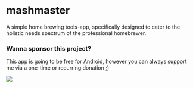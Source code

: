 # mashmaster

A simple home brewing tools-app, specifically designed to cater to the holistic needs spectrum of the professional homebrewer.

### Wanna sponsor this project?

This app is going to be free for Android, however you can always support me via a one-time or recurring donation ;)

[![](https://img.shields.io/static/v1?label=Sponsor&message=%E2%9D%A4&logo=GitHub&color=%23fe8e86)](https://github.com/sponsors/NightmindOfficial)
